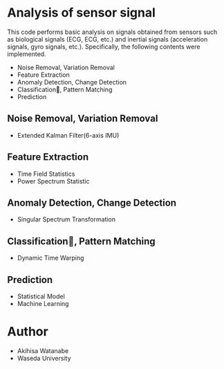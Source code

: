 # Analysis of sensor signal
This code performs basic analysis on signals obtained from sensors such as biological signals (ECG, ECG, etc.) and inertial signals (acceleration signals, gyro signals, etc.). Specifically, the following contents were implemented.


* Noise Removal, Variation Removal 
* Feature Extraction
* Anomaly Detection, Change Detection
* Classification, Pattern Matching
* Prediction


## Noise Removal, Variation Removal
* Extended Kalman Filter(6-axis IMU)

## Feature Extraction
* Time Field Statistics
* Power Spectrum Statistic


## Anomaly Detection, Change Detection
* Singular Spectrum Transformation

## Classification, Pattern Matching
* Dynamic Time Warping


## Prediction
* Statistical Model
* Machine Learning

# Author
* Akihisa Watanabe
* Waseda University
